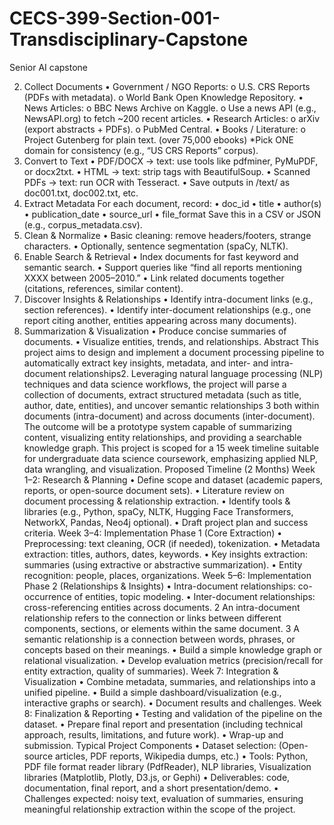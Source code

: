# CECS-399-Section-001-Transdisciplinary-Capstone
Senior AI capstone

2. Collect Documents
• Government / NGO Reports:
o U.S. CRS Reports (PDFs with metadata).
o World Bank Open Knowledge Repository.
• News Articles:
o BBC News Archive on Kaggle.
o Use a news API (e.g., NewsAPI.org) to fetch ~200 recent articles.
• Research Articles:
o arXiv (export abstracts + PDFs).
o PubMed Central.
• Books / Literature:
o Project Gutenberg for plain text. (over 75,000 ebooks)
*Pick ONE domain for consistency (e.g., “US CRS Reports” corpus).
3. Convert to Text
• PDF/DOCX → text: use tools like pdfminer, PyMuPDF, or docx2txt.
• HTML → text: strip tags with BeautifulSoup.
• Scanned PDFs → text: run OCR with Tesseract.
• Save outputs in /text/ as doc001.txt, doc002.txt, etc.
5. Extract Metadata
For each document, record:
• doc_id
• title
• author(s)
• publication_date
• source_url
• file_format
Save this in a CSV or JSON (e.g., corpus_metadata.csv).
6. Clean & Normalize
• Basic cleaning: remove headers/footers, strange characters.
• Optionally, sentence segmentation (spaCy, NLTK).
7. Enable Search & Retrieval
• Index documents for fast keyword and semantic search.
• Support queries like “find all reports mentioning XXXX between 2005–2010.”
• Link related documents together (citations, references, similar content).
8. Discover Insights & Relationships
• Identify intra-document links (e.g., section references).
• Identify inter-document relationships (e.g., one report citing another, entities appearing
across many documents).
9. Summarization & Visualization
• Produce concise summaries of documents.
• Visualize entities, trends, and relationships.
Abstract
This project aims to design and implement a document processing pipeline to automatically
extract key insights, metadata, and inter- and intra-document relationships2. Leveraging natural
language processing (NLP) techniques and data science workflows, the project will parse a
collection of documents, extract structured metadata (such as title, author, date, entities), and
uncover semantic relationships 3 both within documents (intra-document) and across documents
(inter-document). The outcome will be a prototype system capable of summarizing content,
visualizing entity relationships, and providing a searchable knowledge graph. This project is
scoped for a 15 week timeline suitable for undergraduate data science coursework, emphasizing
applied NLP, data wrangling, and visualization.
Proposed Timeline (2 Months)
Week 1–2: Research & Planning
• Define scope and dataset (academic papers, reports, or open-source document sets).
• Literature review on document processing & relationship extraction.
• Identify tools & libraries (e.g., Python, spaCy, NLTK, Hugging Face Transformers,
NetworkX, Pandas, Neo4j optional).
• Draft project plan and success criteria.
Week 3–4: Implementation Phase 1 (Core Extraction)
• Preprocessing: text cleaning, OCR (if needed), tokenization.
• Metadata extraction: titles, authors, dates, keywords.
• Key insights extraction: summaries (using extractive or abstractive summarization).
• Entity recognition: people, places, organizations.
Week 5–6: Implementation Phase 2 (Relationships & Insights)
• Intra-document relationships: co-occurrence of entities, topic modeling.
• Inter-document relationships: cross-referencing entities across documents.
2 An intra-document relationship refers to the connection or links between different components, sections,
or elements within the same document.
3 A semantic relationship is a connection between words, phrases, or concepts based on their meanings.
• Build a simple knowledge graph or relational visualization.
• Develop evaluation metrics (precision/recall for entity extraction, quality of summaries).
Week 7: Integration & Visualization
• Combine metadata, summaries, and relationships into a unified pipeline.
• Build a simple dashboard/visualization (e.g., interactive graphs or search).
• Document results and challenges.
Week 8: Finalization & Reporting
• Testing and validation of the pipeline on the dataset.
• Prepare final report and presentation (including technical approach, results, limitations,
and future work).
• Wrap-up and submission.
Typical Project Components
• Dataset selection: (Open-source articles, PDF reports, Wikipedia dumps, etc.)
• Tools: Python, PDF file format reader library (PdfReader), NLP libraries, Visualization
libraries (Matplotlib, Plotly, D3.js, or Gephi)
• Deliverables: code, documentation, final report, and a short presentation/demo.
• Challenges expected: noisy text, evaluation of summaries, ensuring meaningful
relationship extraction within the scope of the project.
